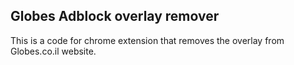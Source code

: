 ## Globes Adblock overlay remover

This is a code for chrome extension that removes the overlay from Globes.co.il website.